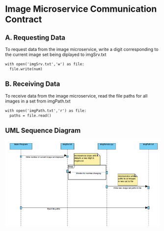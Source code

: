 # Image Microservice Communication Contract

## A. Requesting Data
To request data from the image microservice, write a digit corresponding to the current image set being diplayed to imgSrv.txt
```
with open('imgSrv.txt','w') as file:
  file.write(num)
```

## B. Receiving Data
To receive data from the image microservice, read the file paths for all images in a set from imgPath.txt
```
with open('imgPath.txt','r') as file:
  paths = file.read()
```
## UML Sequence Diagram
![UML Sequence Diagram](image_microservice_UML.PNG)
